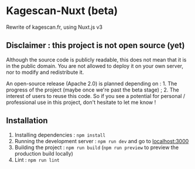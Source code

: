 # Kagescan-Nuxt (beta)

Rewrite of kagescan.fr, using Nuxt.js v3

## Disclaimer : this project is not open source (yet)

Although the source code is publicly readable, this does not mean that it is in the public domain. You are not allowed to deploy it on your own server, nor to modify and redistribute it.

An open-source release (Apache 2.0) is planned depending on : 1. The progress of the project (maybe once we're past the beta stage) ; 2. The interest of users to reuse this code. So if you see a potential for personal / professional use in this project, don't hesitate to let me know !

## Installation

1. Installing dependencies : `npm install`
2. Running the development server : `npm run dev` and go to [localhost:3000](http://localhost:3000)
3. Building the project : `npm run build` (`npm run preview` to preview the production build locally)
4. Lint : `npm run lint`
